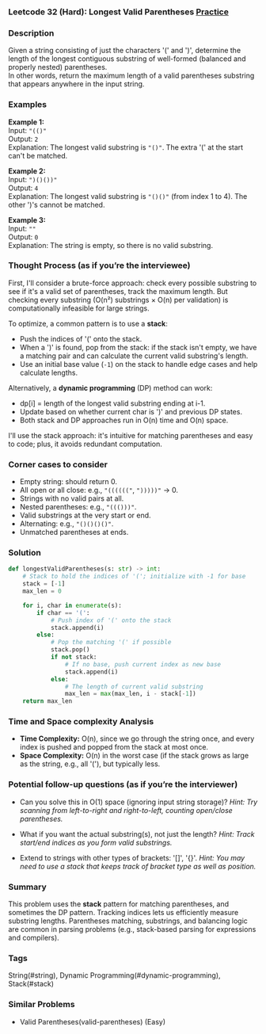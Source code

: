 ### Leetcode 32 (Hard): Longest Valid Parentheses [Practice](https://leetcode.com/problems/longest-valid-parentheses)

### Description  
Given a string consisting of just the characters '(' and ')', determine the length of the longest contiguous substring of well-formed (balanced and properly nested) parentheses.  
In other words, return the maximum length of a valid parentheses substring that appears anywhere in the input string.

### Examples  

**Example 1:**  
Input: `"(()"`  
Output: `2`  
Explanation: The longest valid substring is `"()"`. The extra '(' at the start can't be matched.

**Example 2:**  
Input: `")()())"`  
Output: `4`  
Explanation: The longest valid substring is `"()()"` (from index 1 to 4). The other ')'s cannot be matched.

**Example 3:**  
Input: `""`  
Output: `0`  
Explanation: The string is empty, so there is no valid substring.

### Thought Process (as if you’re the interviewee)  
First, I'll consider a brute-force approach: check every possible substring to see if it's a valid set of parentheses, track the maximum length. But checking every substring (O(n²) substrings × O(n) per validation) is computationally infeasible for large strings.

To optimize, a common pattern is to use a **stack**:
- Push the indices of '(' onto the stack.
- When a ')' is found, pop from the stack: if the stack isn't empty, we have a matching pair and can calculate the current valid substring's length.
- Use an initial base value (`-1`) on the stack to handle edge cases and help calculate lengths.

Alternatively, a **dynamic programming** (DP) method can work:
- dp[i] = length of the longest valid substring ending at i-1.
- Update based on whether current char is ')' and previous DP states.
- Both stack and DP approaches run in O(n) time and O(n) space.

I'll use the stack approach: it's intuitive for matching parentheses and easy to code; plus, it avoids redundant computation.

### Corner cases to consider  
- Empty string: should return 0.
- All open or all close: e.g., `"(((((("`, `")))))"` → 0.
- Strings with no valid pairs at all.
- Nested parentheses: e.g., `"((()))"`.
- Valid substrings at the very start or end.
- Alternating: e.g., `"()()()()"`.
- Unmatched parentheses at ends.

### Solution

```python
def longestValidParentheses(s: str) -> int:
    # Stack to hold the indices of '('; initialize with -1 for base
    stack = [-1]
    max_len = 0

    for i, char in enumerate(s):
        if char == '(':
            # Push index of '(' onto the stack
            stack.append(i)
        else:
            # Pop the matching '(' if possible
            stack.pop()
            if not stack:
                # If no base, push current index as new base
                stack.append(i)
            else:
                # The length of current valid substring
                max_len = max(max_len, i - stack[-1])
    return max_len
```

### Time and Space complexity Analysis  

- **Time Complexity:** O(n), since we go through the string once, and every index is pushed and popped from the stack at most once.
- **Space Complexity:** O(n) in the worst case (if the stack grows as large as the string, e.g., all '('), but typically less.

### Potential follow-up questions (as if you’re the interviewer)  

- Can you solve this in O(1) space (ignoring input string storage)?
  *Hint: Try scanning from left-to-right and right-to-left, counting open/close parentheses.*

- What if you want the actual substring(s), not just the length?
  *Hint: Track start/end indices as you form valid substrings.*

- Extend to strings with other types of brackets: '[]', '{}'.
  *Hint: You may need to use a stack that keeps track of bracket type as well as position.*

### Summary
This problem uses the **stack** pattern for matching parentheses, and sometimes the DP pattern. Tracking indices lets us efficiently measure substring lengths. Parentheses matching, substrings, and balancing logic are common in parsing problems (e.g., stack-based parsing for expressions and compilers).

### Tags
String(#string), Dynamic Programming(#dynamic-programming), Stack(#stack)

### Similar Problems
- Valid Parentheses(valid-parentheses) (Easy)
